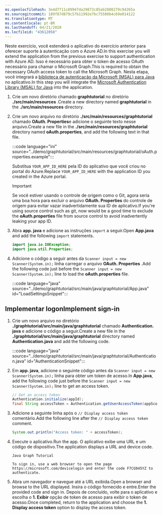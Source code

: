 ```yaml
---
ms.openlocfilehash: 3e4d7f11c89947da29873c85ab2808279c94265a
ms.sourcegitcommit: 189f87d879c57b11992e7bc75580b4c69e014122
ms.translationtype: MT
ms.contentlocale: pt-BR
ms.lasthandoff: 04/21/2020
ms.locfileid: "43612058"
---
```

<!-- markdownlint-disable MD002 MD041 -->

<span data-ttu-id="dee46-101">Neste exercício, você estenderá o aplicativo do exercício anterior para oferecer suporte à autenticação com o Azure AD.</span><span class="sxs-lookup"><span data-stu-id="dee46-101">In this exercise you will extend the application from the previous exercise to support authentication with Azure AD.</span></span> <span data-ttu-id="dee46-102">Isso é necessário para obter o token de acesso OAuth necessário para chamar o Microsoft Graph.</span><span class="sxs-lookup"><span data-stu-id="dee46-102">This is required to obtain the necessary OAuth access token to call the Microsoft Graph.</span></span> <span data-ttu-id="dee46-103">Nesta etapa, você integrará a [biblioteca de autenticação da Microsoft (MSAL) para Java](https://github.com/AzureAD/microsoft-authentication-library-for-java) no aplicativo.</span><span class="sxs-lookup"><span data-stu-id="dee46-103">In this step you will integrate the [Microsoft Authentication Library (MSAL) for Java](https://github.com/AzureAD/microsoft-authentication-library-for-java) into the application.</span></span>

1. <span data-ttu-id="dee46-104">Crie um novo diretório chamado **graphtutorial** no diretório **./src/main/resources** .</span><span class="sxs-lookup"><span data-stu-id="dee46-104">Create a new directory named **graphtutorial** in the **./src/main/resources** directory.</span></span>

1. <span data-ttu-id="dee46-105">Crie um novo arquivo no diretório **./src/main/resources/graphtutorial** chamado **OAuth. Properties**e adicione o seguinte texto nesse arquivo.</span><span class="sxs-lookup"><span data-stu-id="dee46-105">Create a new file in the **./src/main/resources/graphtutorial** directory named **oAuth.properties**, and add the following text in that file.</span></span>

    :::code language="ini" source="../demo/graphtutorial/src/main/resources/graphtutorial/oAuth.properties.example":::

    <span data-ttu-id="dee46-106">Substitua `YOUR_APP_ID_HERE` pela ID do aplicativo que você criou no portal do Azure.</span><span class="sxs-lookup"><span data-stu-id="dee46-106">Replace `YOUR_APP_ID_HERE` with the application ID you created in the Azure portal.</span></span>

    > [!IMPORTANT]
    > <span data-ttu-id="dee46-107">Se você estiver usando o controle de origem como o Git, agora seria uma boa hora para excluir o arquivo **OAuth. Properties** do controle de origem para evitar vazar inadvertidamente sua ID de aplicativo.</span><span class="sxs-lookup"><span data-stu-id="dee46-107">If you're using source control such as git, now would be a good time to exclude the **oAuth.properties** file from source control to avoid inadvertently leaking your app ID.</span></span>

1. <span data-ttu-id="dee46-108">Abra **app. java** e adicione as instruções `import` a seguir.</span><span class="sxs-lookup"><span data-stu-id="dee46-108">Open **App.java** and add the following `import` statements.</span></span>

    ```java
    import java.io.IOException;
    import java.util.Properties;
    ```

1. <span data-ttu-id="dee46-109">Adicione o código a seguir antes da `Scanner input = new Scanner(System.in);` linha carregar o arquivo **OAuth. Properties** .</span><span class="sxs-lookup"><span data-stu-id="dee46-109">Add the following code just before the `Scanner input = new Scanner(System.in);` line to load the **oAuth.properties** file.</span></span>

    :::code language="java" source="../demo/graphtutorial/src/main/java/graphtutorial/App.java" id="LoadSettingsSnippet":::

## <a name="implement-sign-in"></a><span data-ttu-id="dee46-110">Implementar logon</span><span class="sxs-lookup"><span data-stu-id="dee46-110">Implement sign-in</span></span>

1. <span data-ttu-id="dee46-111">Crie um novo arquivo no diretório **./graphtutorial/src/main/java/graphtutorial** chamado **Authentication. java** e adicione o código a seguir.</span><span class="sxs-lookup"><span data-stu-id="dee46-111">Create a new file in the **./graphtutorial/src/main/java/graphtutorial** directory named **Authentication.java** and add the following code.</span></span>

    :::code language="java" source="../demo/graphtutorial/src/main/java/graphtutorial/Authentication.java" id="AuthenticationSnippet":::

1. <span data-ttu-id="dee46-112">Em **app. java**, adicione o seguinte código antes da `Scanner input = new Scanner(System.in);` linha para obter um token de acesso.</span><span class="sxs-lookup"><span data-stu-id="dee46-112">In **App.java**, add the following code just before the `Scanner input = new Scanner(System.in);` line to get an access token.</span></span>

    ```java
    // Get an access token
    Authentication.initialize(appId);
    final String accessToken = Authentication.getUserAccessToken(appScopes);
    ```

1. <span data-ttu-id="dee46-113">Adicione a seguinte linha após o `// Display access token` comentário.</span><span class="sxs-lookup"><span data-stu-id="dee46-113">Add the following line after the `// Display access token` comment.</span></span>

    ```java
    System.out.println("Access token: " + accessToken);
    ```

1. <span data-ttu-id="dee46-114">Execute o aplicativo.</span><span class="sxs-lookup"><span data-stu-id="dee46-114">Run the app.</span></span> <span data-ttu-id="dee46-115">O aplicativo exibe uma URL e um código de dispositivo.</span><span class="sxs-lookup"><span data-stu-id="dee46-115">The application displays a URL and device code.</span></span>

    ```Shell
    Java Graph Tutorial

    To sign in, use a web browser to open the page https://microsoft.com/devicelogin and enter the code F7CG945YZ to authenticate.
    ```

1. <span data-ttu-id="dee46-116">Abra um navegador e navegue até a URL exibida.</span><span class="sxs-lookup"><span data-stu-id="dee46-116">Open a browser and browse to the URL displayed.</span></span> <span data-ttu-id="dee46-117">Insira o código fornecido e entre.</span><span class="sxs-lookup"><span data-stu-id="dee46-117">Enter the provided code and sign in.</span></span> <span data-ttu-id="dee46-118">Depois de concluído, volte para o aplicativo e escolha o **1. Exibir** opção de token de acesso para exibir o token de acesso.</span><span class="sxs-lookup"><span data-stu-id="dee46-118">Once completed, return to the application and choose the **1. Display access token** option to display the access token.</span></span>
